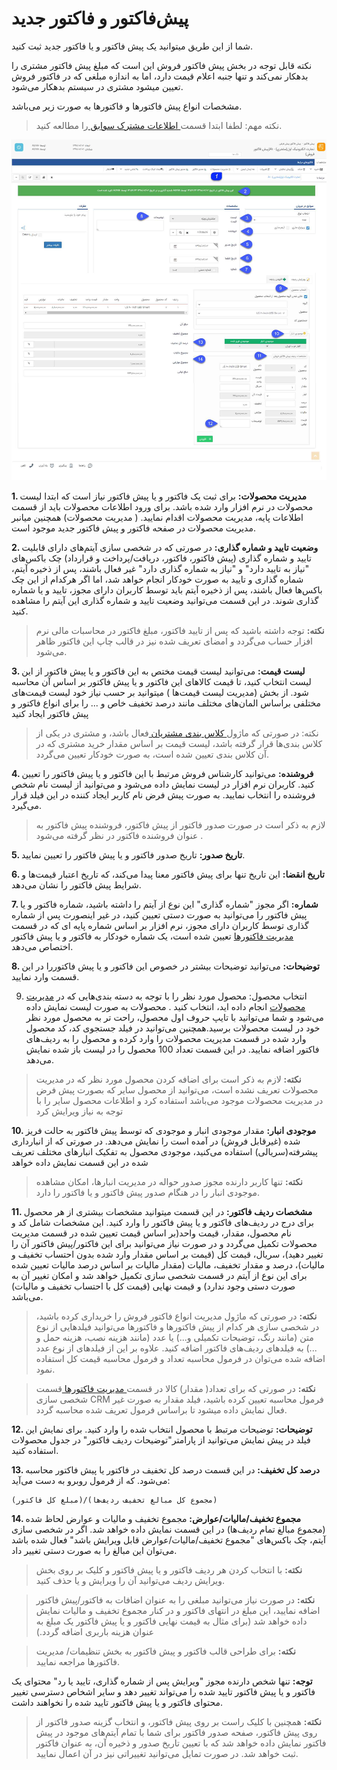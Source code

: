 # پیش‌فاکتور و فاکتور جدید 

شما از این طریق میتوانید یک پیش فاکتور و یا فاکتور جدید ثبت کنید.

نکته قابل توجه در بخش پیش فاکتور فروش این است که مبلغ پیش فاکتور مشتری را بدهکار نمی‌کند و تنها جنبه اعلام قیمت دارد، اما به اندازه مبلغی که در فاکتور فروش تعیین میشود مشتری در سیستم بدهکار می‌شود.

مشخصات انواع پیش فاکتورها و فاکتورها به صورت زیر می‌باشد.

> نکته مهم: لطفا ابتدا قسمت[ اطلاعات مشترک سوابق ](https://github.com/1stco/PayamGostarDocs/blob/master/help%202.5.4/Integrated-bank/Database/Records/Joint-record-information/Joint-record-information.md)را مطالعه کنید.


![](NewFactor2.png)

**1. مدیریت محصولات:**  برای ثبت یک فاکتور و یا پیش فاکتور نیاز است که ابتدا لیست محصولات در نرم افزار وارد شده باشد. برای ورود اطلاعات محصولات باید از قسمت اطلاعات پایه، مدیریت محصولات اقدام نمایید. ( مدیریت محصولات) همچنین میانبر مدیریت محصولات در صفحه فاکتور و پیش فاکتور جدید موجود است.

**2. وضعیت تایید و شماره گذاری:**  در صورتی که در شخصی سازی آیتم‌های دارای قابلیت تایید و  شماره گذاری (پیش فاکتور، فاکتور، دریافت/پرداخت و قرارداد) چک باکس‌های "نیاز به تایید دارد" و "نیاز به شماره گذاری دارد" غیر فعال باشند، پس از ذخیره آیتم، شماره گذاری و تایید به صورت خودکار انجام خواهد شد، اما اگر هرکدام از این چک باکس‌ها فعال باشند، پس از ذخیره آیتم باید توسط کاربران دارای مجوز، تایید و یا شماره گذاری شوند. در این قسمت می‌توانید وضعیت تایید و شماره گذاری این آیتم را مشاهده کنید.

> **نکته:** توجه داشته باشید که  پس از تایید فاکتور، مبلغ فاکتور در محاسبات مالی نرم افزار حساب می‌گردد و امضای تعریف شده نیز در قالب چاپ این فاکتور ظاهر می‌شود.

**3. لیست قیمت:**  می‌توانید لیست قیمت مختص به این فاکتور و یا پیش فاکتور از این لیست انتخاب کنید، تا قیمت کالاهای این فاکتور و یا پیش فاکتور بر اساس آن محاسبه شود. از بخش (مدیریت لیست قیمت‌ها ) میتوانید بر حسب نیاز خود لیست قیمت‌های مختلفی براساس المان‌های مختلف مانند درصد تخفیف خاص و ...  را برای انواع فاکتور و پیش فاکتور ایجاد کنید

> نکته: در صورتی که ماژول[ کلاس بندی مشتریان ](https://github.com/1stco/PayamGostarDocs/blob/master/help%202.5.4/Settings/Customer-classification-management/Customer-classification-management.md)فعال باشد، و مشتری در یکی از کلاس بندی‌ها قرار گرفته باشد، لیست قیمت بر  اساس مقدار خرید مشتری که در آن  کلاس بندی تعیین شده است، به صورت خودکار تعیین می‌گردد.

**4. فروشنده:** می‌توانید کارشناس فروش مرتبط با این فاکتور و یا پیش فاکتور را تعیین کنید. کاربران نرم افزار در لیست نمایش داده می‌شود و می‌توانید از لیست نام شخص فروشنده را انتخاب نمایید. به صورت پیش فرض نام کاربر ایجاد کننده در این فیلد قرار می‌گیرد.

> لازم به ذکر است در صورت صدور فاکتور از پیش فاکتور، فروشنده پیش فاکتور به عنوان فروشنده فاکتور در نظر گرفته می‌شود . 
 

**5. تاریخ صدور:**  تاریخ صدور فاکتور و یا پیش فاکتور را تعیین نمایید.

**6. تاریخ انقضا:**  این تاریخ تنها برای پیش فاکتور معنا پیدا می‌کند، که تاریخ اعتبار قیمت‌ها و شرایط پیش فاکتور را نشان می‌دهد.

**7. شماره:** اگر مجوز "شماره گذاری" این نوع از آیتم را داشته باشید، شماره فاکتور و یا پیش فاکتور را می‌توانید به صورت دستی تعیین کنید، در غیر اینصورت پس از شماره گذاری توسط کاربران دارای مجوز، نرم افزار بر اساس شماره پایه ای که در قسمت [مدیریت فاکتورها](https://github.com/1stco/PayamGostarDocs/blob/master/help%202.5.4/Settings/Personalization-crm/Factor-management/Factor-management.md)  تعیین شده است، یک شماره خودکار به فاکتور و یا پیش فاکتور اختصاص می‌دهد.

**8. توضیحات:** می‌توانید توضیحات  بیشتر در خصوص این فاکتور و یا پیش فاکتوررا در این قسمت وارد نمایید.

9. انتخاب محصول:  محصول مورد نظر را با توجه به دسته بندی‌هایی که در [مدیریت محصولات](https://github.com/1stco/PayamGostarDocs/blob/master/help%202.5.4/Basic-Information/Product%20management/Product-management.md)    انجام داده اید، انتخاب کنید . محصولات به صورت لیست نمایش داده می‌شود و شما می‌توانید با تایپ حروف اول محصول، راحت تر به محصول مورد نظر خود در لیست محصولات برسید.همچنین می‌توانید در فیلد جستجوی کد، کد محصول وارد شده در قسمت مدیریت محصولات را وارد کرده و محصول را به ردیف‌های فاکتور اضافه نمایید. در این قسمت تعداد 100 محصول را در لیست باز شده نمایش می‌دهد.

> **نکته:** لازم به ذکر است برای اضافه کردن محصول مورد نظر که در مدیریت محصولات تعریف نشده است، می‌توانید از محصول سایر که بصورت پیش فرض در مدیریت محصولات موجود می‌باشد استفاده کرد و اطلاعات محصول سایر را با توجه به نیاز ویرایش کرد

**10. موجودی انبار:**    مقدار موجودی انبار و موجودی که توسط پیش فاکتور به حالت فریز شده (غیرقابل فروش) در آمده است را نمایش می‌دهد. در صورتی که از انبارداری پیشرفته(سریالی) استفاده می‌کنید، موجودی محصول به تفکیک انبارهای مختلف تعریف شده در این قسمت نمایش داده خواهد

> **نکته:** تنها کاربر دارنده مجوز صدور حواله در مدیریت انبارها، امکان مشاهده موجودی انبار را در هنگام صدور پیش فاکتور و یا فاکتور را دارد.

**11. مشخصات ردیف فاکتور:** در این قسمت میتوانید مشخصات بیشتری از هر محصول برای درج در ردیف‌های فاکتور و یا پیش فاکتور را وارد کنید. این مشخصات شامل کد و نام محصول، مقدار، قیمت واحد(بر اساس قیمت تعیین شده در قسمت مدیریت محصولات تکمیل می‌گردد و در صورت نیاز می‌توانید برای این فاکتور/پیش فاکتور آن را تغییر دهید)، سریال، قیمت کل (قیمت بر اساس مقدار وارد شده بدون احتساب تخفیف و مالیات)، درصد و مقدار تخفیف، مالیات (مقدار مالیات بر اساس درصد مالیات تعیین شده برای این نوع از آیتم در قسمت شخصی سازی تکمیل خواهد شد و امکان تغییر آن به صورت دستی وجود ندارد) و قیمت نهایی (قیمت کل با احتساب تخفیف و مالیات) می‌باشد.

> **نکته:** در صورتی که ماژول مدیریت انواع فاکتور فروش را خریداری کرده باشید، در شخصی سازی هر کدام از پیش فاکتورها و فاکتورها می‌توانید فیلدهایی از نوع متن (مانند رنگ، توضیحات تکمیلی و...) یا عدد (مانند هزینه نصب، هزینه حمل و ...) به فیلدهای ردیف‌های فاکتور اضافه کنید. علاوه بر این از فیلدهای از نوع عدد اضافه شده می‌توان در فرمول محاسبه تعداد و فرمول محاسبه قیمت کل استفاده نمود.

> **نکته:** در صورتی که برای تعداد( مقدار) کالا در قسمت[ مدیریت فاکتورها ](https://github.com/1stco/PayamGostarDocs/blob/master/help%202.5.4/Settings/Personalization-crm/Factor-management/Factor-management.md) قسمت شخصی سازی CRM فرمول محاسبه تعیین کرده باشید، فیلد مقدار به صورت غیر فعال نمایش داده میشود تا براساس فرمول تعریف شده محاسبه گردد.

**12. توضیحات:** توضیحات مرتبط با محصول انتخاب شده را وارد کنید. برای نمایش این فیلد در پیش نمایش می‌توانید از پارامتر"توضیحات ردیف فاکتور" در جدول محصولات استفاده کنید.

**13. درصد کل تخفیف:**  در این قسمت درصد کل تخفیف در فاکتور یا پیش فاکتور محاسبه می‌شود. که از فرمول روبرو به دست می‌آید: 

	(مبلغ کل فاکتور)/(مجموع کل مبالغ تخفیف ردیف‌ها)                                       

**14. مجموع تخفیف/مالیات/عوارض:**  مجموع تخفیف و مالیات و عوارض لحاظ شده (مجموع مبالغ تمام ردیف‌ها) در این قسمت نمایش داده خواهد شد. اگر در شخصی سازی آیتم، چک باکس‌های "مجموع تخفیف/مالیات/عوارض قابل ویرایش باشد" فعال شده باشد می‌توان این مبالغ را به صورت دستی تغییر داد.

> **نکته:** با انتخاب کردن هر ردیف فاکتور و یا پیش فاکتور و کلیک بر روی بخش ویرایش ردیف می‌توانید آن را ویرایش و یا حذف کنید.

> **نکته:** در صورت نیاز می‌توانید مبلغی را به عنوان اضافات به فاکتور/پیش فاکتور اضافه نمایید، این مبلغ در انتهای فاکتور و در کنار مجموع تخفیف و مالیات نمایش داده خواهد شد (برای مثال به قیمت نهایی فاکتور و یا پیش فاکتور یک مبلغ به عنوان هزینه باربری اضافه گردد.)

> **نکته:**  برای طراحی قالب فاکتور و پیش فاکتور به بخش تنظیمات/ مدیریت فاکتورها مراجعه نمایید.

**توجه:** تنها شخص دارنده مجوز "ویرایش پس از شماره گذاری، تایید یا رد" محتوای یک فاکتور و یا پیش فاکتور تایید شده را می‌تواند تغییر دهد و سایر اشخاص دسترسی تغییر محتوای فاکتور و یا پیش فاکتور تایید شده را نخواهند داشت.

> **نکته:** همچنین با کلیک راست بر روی  پیش فاکتور، و انتخاب گزینه صدور فاکتور از روی پیش فاکتور، صفحه صدور فاکتور برای شما با تمام آیتم‌های موجود در پیش فاکتور نمایش داده خواهد شد که با تعیین تاریخ صدور و ذخیره آن، به عنوان فاکتور ثبت خواهد شد. در صورت تمایل می‌توانید تغییراتی نیز در آن اعمال نمایید. 
